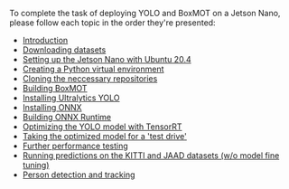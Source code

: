 To complete the task of deploying YOLO and BoxMOT on a Jetson Nano, please follow each topic
in the order they're presented:

- [Introduction](INTRO.md)
- [Downloading datasets](DATASETS.md)
- [Setting up the Jetson Nano with Ubuntu 20.4](JETSON.md)
- [Creating a Python virtual environment](VENV.md)
- [Cloning the neccessary repositories](REPOS.md)
- [Building BoxMOT](BOXMOT.md)
- [Installing Ultralytics YOLO](ULTRALYTICS.md)
- [Installing ONNX](ONNX.md)
- [Building ONNX Runtime](ONNXRUNTIME.md)
- [Optimizing the YOLO model with TensorRT](OPTIMIZE.md)
- [Taking the optimized model for a 'test drive'](PREDICTIONS.md)
- [Further performance testing](PTEST.md)
- [Running predictions on the KITTI and JAAD datasets (w/o model fine tuning)](FPTEST.md)
- [Person detection and tracking](DETECTNTRACK.md)

